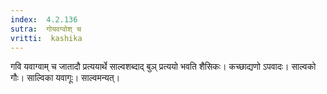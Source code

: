 ```yaml
---
index:  4.2.136
sutra:  गोयवग्वोश् च
vritti:  kashika 
---
```


गवि यवाग्वाम् च जातादौ प्रत्ययार्थे साल्वशब्दाद् बुञ् प्रत्ययो भवति शैसिकः। कच्छाद्यणो ऽपवादः। साल्वको गौः। साल्विका यवागूः। साल्वमन्यत्।

